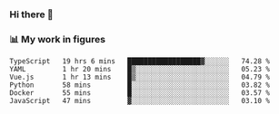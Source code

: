 ### Hi there 👋

### 📊 My work in figures

<!--START_SECTION:waka-->

```text
TypeScript   19 hrs 6 mins   ██████████████████▓░░░░░░   74.28 %
YAML         1 hr 20 mins    █▒░░░░░░░░░░░░░░░░░░░░░░░   05.23 %
Vue.js       1 hr 13 mins    █▒░░░░░░░░░░░░░░░░░░░░░░░   04.79 %
Python       58 mins         █░░░░░░░░░░░░░░░░░░░░░░░░   03.82 %
Docker       55 mins         █░░░░░░░░░░░░░░░░░░░░░░░░   03.57 %
JavaScript   47 mins         ▓░░░░░░░░░░░░░░░░░░░░░░░░   03.10 %
```

<!--END_SECTION:waka-->
